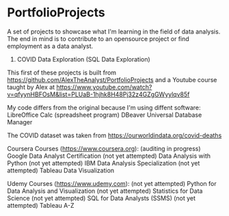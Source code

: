 # PortfolioProjects
A set of projects to showcase what I'm learning in the field of data analysis.
The end in mind is to contribute to an opensource project or find employment as a data analyst.

1) COVID Data Exploration (SQL Data Exploration)

This first of these projects is built from https://github.com/AlexTheAnalyst/PortfolioProjects
and a Youtube course taught by Alex at https://www.youtube.com/watch?v=qfyynHBFOsM&list=PLUaB-1hjhk8H48Pj32z4GZgGWyylqv85f

My code differs from the original because I'm using diffent software:
  LibreOffice Calc (spreadsheet program)
  DBeaver Universal Database Manager

The COVID dataset was taken from https://ourworldindata.org/covid-deaths



Coursera Courses (https://www.coursera.org):
(auditing in progress) Google Data Analyst Certification
(not yet attempted) Data Analysis with Python
(not yet attempted) IBM Data Analysis Specialization
(not yet attempted) Tableau Data Visualization

Udemy Courses (https://www.udemy.com):
(not yet attempted) Python for Data Analysis and Visualization
(not yet attempted) Statistics for Data Science
(not yet attempted) SQL for Data Analysts (SSMS)
(not yet attempted) Tableau A-Z

